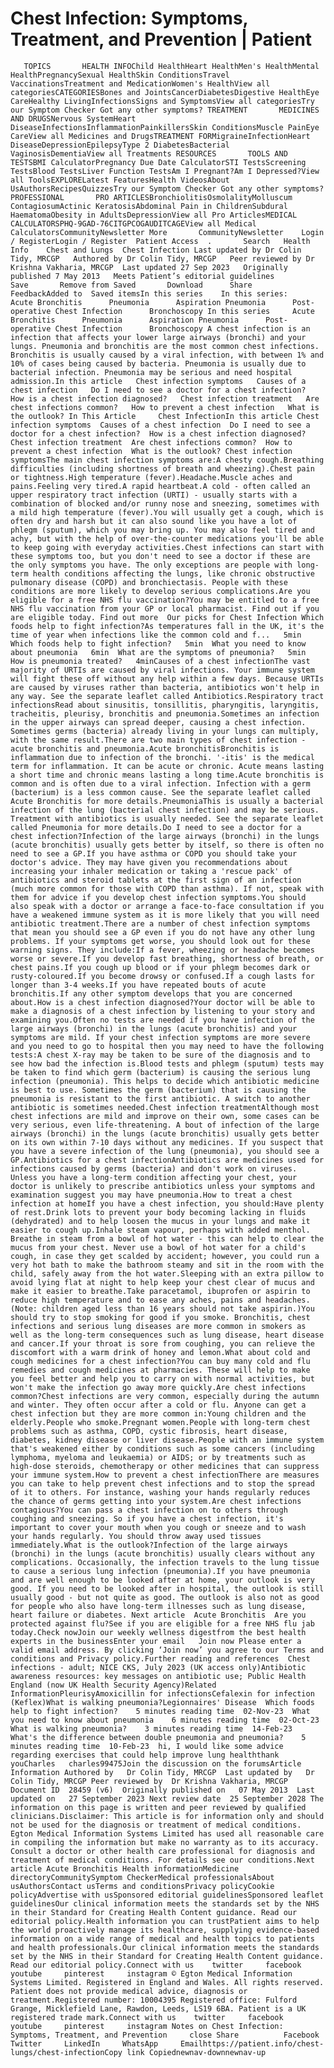 # Chest Infection: Symptoms, Treatment, and Prevention | Patient

       TOPICS       HEALTH INFOChild HealthHeart HealthMen's HealthMental HealthPregnancySexual HealthSkin ConditionsTravel VaccinationsTreatment and MedicationWomen's HealthView all categoriesCATEGORIESBones and JointsCancerDiabetesDigestive HealthEye CareHealthy LivingInfectionsSigns and SymptomsView all categoriesTry our Symptom Checker Got any other symptoms? TREATMENT       MEDICINES AND DRUGSNervous SystemHeart DiseaseInfectionsInflammationPainkillersSkin ConditionsMuscle PainEye CareView all Medicines and DrugsTREATMENT FORMigraineInfectionHeart DiseaseDepressionEpilepsyType 2 DiabetesBacterial VaginosisDementiaView all Treatments RESOURCES       TOOLS AND TESTSBMI CalculatorPregnancy Due Date CalculatorSTI TestsScreening TestsBlood TestsLiver Function TestsAm I Pregnant?Am I Depressed?View all ToolsEXPLORELatest FeaturesHealth VideosAbout UsAuthorsRecipesQuizzesTry our Symptom Checker Got any other symptoms? PROFESSIONAL       PRO ARTICLESBronchiolitisOsmolalityMolluscum ContagiosumActinic KeratosisAbdominal Pain in ChildrenSubdural HaematomaObesity in AdultsDepressionView all Pro ArticlesMEDICAL CALCULATORSPHQ-9GAD-76CITGPCOGAUDITCAGEView all Medical CalculatorsCommunityNewsletter More       CommunityNewsletter    Login / RegisterLogin / Register  Patient Access  .       Search   Health Info    Chest and Lungs  Chest Infection Last updated by Dr Colin Tidy, MRCGP   Authored by Dr Colin Tidy, MRCGP   Peer reviewed by Dr Krishna Vakharia, MRCGP  Last updated 27 Sep 2023   Originally published 7 May 2013   Meets Patient’s editorial guidelines            Save       Remove from Saved       Download      Share      FeedbackAdded to  Saved itemsIn this series    In this series:     Acute Bronchitis      Pneumonia      Aspiration Pneumonia      Post-operative Chest Infection      Bronchoscopy In this series     Acute Bronchitis      Pneumonia      Aspiration Pneumonia      Post-operative Chest Infection      Bronchoscopy A chest infection is an infection that affects your lower large airways (bronchi) and your lungs. Pneumonia and bronchitis are the most common chest infections. Bronchitis is usually caused by a viral infection, with between 1% and 10% of cases being caused by bacteria. Pneumonia is usually due to bacterial infection. Pneumonia may be serious and need hospital admission.In this article   Chest infection symptoms   Causes of a chest infection   Do I need to see a doctor for a chest infection?   How is a chest infection diagnosed?   Chest infection treatment   Are chest infections common?   How to prevent a chest infection   What is the outlook? In This Article     Chest InfectionIn this article Chest infection symptoms  Causes of a chest infection  Do I need to see a doctor for a chest infection?  How is a chest infection diagnosed?  Chest infection treatment  Are chest infections common?  How to prevent a chest infection  What is the outlook? Chest infection symptomsThe main chest infection symptoms are:A chesty cough.Breathing difficulties (including shortness of breath and wheezing).Chest pain or tightness.High temperature (fever).Headache.Muscle aches and pains.Feeling very tired.A rapid heartbeat.A cold - often called an upper respiratory tract infection (URTI) - usually starts with a combination of blocked and/or runny nose and sneezing, sometimes with a mild high temperature (fever).You will usually get a cough, which is often dry and harsh but it can also sound like you have a lot of phlegm (sputum), which you may bring up. You may also feel tired and achy, but with the help of over-the-counter medications you'll be able to keep going with everyday activities.Chest infections can start with these symptoms too, but you don't need to see a doctor if these are the only symptoms you have. The only exceptions are people with long-term health conditions affecting the lungs, like chronic obstructive pulmonary disease (COPD) and bronchiectasis. People with these conditions are more likely to develop serious complications.Are you eligible for a free NHS flu vaccination?You may be entitled to a free NHS flu vaccination from your GP or local pharmacist. Find out if you are eligible today. Find out more  Our picks for Chest Infection Which foods help to fight infection?As temperatures fall in the UK, it's the time of year when infections like the common cold and f...   5min  Which foods help to fight infection?   5min  What you need to know about pneumonia   6min  What are the symptoms of pneumonia?   5min  How is pneumonia treated?   4minCauses of a chest infectionThe vast majority of URTIs are caused by viral infections. Your immune system will fight these off without any help within a few days. Because URTIs are caused by viruses rather than bacteria, antibiotics won't help in any way. See the separate leaflet called Antibiotics.Respiratory tract infectionsRead about sinusitis, tonsillitis, pharyngitis, laryngitis, tracheitis, pleurisy, bronchitis and pneumonia.Sometimes an infection in the upper airways can spread deeper, causing a chest infection. Sometimes germs (bacteria) already living in your lungs can multiply, with the same result.There are two main types of chest infection - acute bronchitis and pneumonia.Acute bronchitisBronchitis is inflammation due to infection of the bronchi. '-itis' is the medical term for inflammation. It can be acute or chronic. Acute means lasting a short time and chronic means lasting a long time.Acute bronchitis is common and is often due to a viral infection. Infection with a germ (bacterium) is a less common cause. See the separate leaflet called Acute Bronchitis for more details.PneumoniaThis is usually a bacterial infection of the lung (bacterial chest infection) and may be serious. Treatment with antibiotics is usually needed. See the separate leaflet called Pneumonia for more details.Do I need to see a doctor for a chest infection?Infection of the large airways (bronchi) in the lungs (acute bronchitis) usually gets better by itself, so there is often no need to see a GP.If you have asthma or COPD you should take your doctor's advice. They may have given you recommendations about increasing your inhaler medication or taking a 'rescue pack' of antibiotics and steroid tablets at the first sign of an infection (much more common for those with COPD than asthma). If not, speak with them for advice if you develop chest infection symptoms.You should also speak with a doctor or arrange a face-to-face consultation if you have a weakened immune system as it is more likely that you will need antibiotic treatment.There are a number of chest infection symptoms that mean you should see a GP even if you do not have any other lung problems. If your symptoms get worse, you should look out for these warning signs. They include:If a fever, wheezing or headache becomes worse or severe.If you develop fast breathing, shortness of breath, or chest pains.If you cough up blood or if your phlegm becomes dark or rusty-coloured.If you become drowsy or confused.If a cough lasts for longer than 3-4 weeks.If you have repeated bouts of acute bronchitis.If any other symptom develops that you are concerned about.How is a chest infection diagnosed?Your doctor will be able to make a diagnosis of a chest infection by listening to your story and examining you.Often no tests are needed if you have infection of the large airways (bronchi) in the lungs (acute bronchitis) and your symptoms are mild. If your chest infection symptoms are more severe and you need to go to hospital then you may need to have the following tests:A chest X-ray may be taken to be sure of the diagnosis and to see how bad the infection is.Blood tests and phlegm (sputum) tests may be taken to find which germ (bacterium) is causing the serious lung infection (pneumonia). This helps to decide which antibiotic medicine is best to use. Sometimes the germ (bacterium) that is causing the pneumonia is resistant to the first antibiotic. A switch to another antibiotic is sometimes needed.Chest infection treatmentAlthough most chest infections are mild and improve on their own, some cases can be very serious, even life-threatening. A bout of infection of the large airways (bronchi) in the lungs (acute bronchitis) usually gets better on its own within 7-10 days without any medicines. If you suspect that you have a severe infection of the lung (pneumonia), you should see a GP.Antibiotics for a chest infectionAntibiotics are medicines used for infections caused by germs (bacteria) and don't work on viruses. Unless you have a long-term condition affecting your chest, your doctor is unlikely to prescribe antibiotics unless your symptoms and examination suggest you may have pneumonia.How to treat a chest infection at homeIf you have a chest infection, you should:Have plenty of rest.Drink lots to prevent your body becoming lacking in fluids (dehydrated) and to help loosen the mucus in your lungs and make it easier to cough up.Inhale steam vapour, perhaps with added menthol. Breathe in steam from a bowl of hot water - this can help to clear the mucus from your chest. Never use a bowl of hot water for a child's cough, in case they get scalded by accident; however, you could run a very hot bath to make the bathroom steamy and sit in the room with the child, safely away from the hot water.Sleeping with an extra pillow to avoid lying flat at night to help keep your chest clear of mucus and make it easier to breathe.Take paracetamol, ibuprofen or aspirin to reduce high temperature and to ease any aches, pains and headaches. (Note: children aged less than 16 years should not take aspirin.)You should try to stop smoking for good if you smoke. Bronchitis, chest infections and serious lung diseases are more common in smokers as well as the long-term consequences such as lung disease, heart disease and cancer.If your throat is sore from coughing, you can relieve the discomfort with a warm drink of honey and lemon.What about cold and cough medicines for a chest infection?You can buy many cold and flu remedies and cough medicines at pharmacies. These will help to make you feel better and help you to carry on with normal activities, but won't make the infection go away more quickly.Are chest infections common?Chest infections are very common, especially during the autumn and winter. They often occur after a cold or flu. Anyone can get a chest infection but they are more common in:Young children and the elderly.People who smoke.Pregnant women.People with long-term chest problems such as asthma, COPD, cystic fibrosis, heart disease, diabetes, kidney disease or liver disease.People with an immune system that's weakened either by conditions such as some cancers (including lymphoma, myeloma and leukaemia) or AIDS; or by treatments such as high-dose steroids, chemotherapy or other medicines that can suppress your immune system.How to prevent a chest infectionThere are measures you can take to help prevent chest infections and to stop the spread of it to others. For instance, washing your hands regularly reduces the chance of germs getting into your system.Are chest infections contagious?You can pass a chest infection on to others through coughing and sneezing. So if you have a chest infection, it's important to cover your mouth when you cough or sneeze and to wash your hands regularly. You should throw away used tissues immediately.What is the outlook?Infection of the large airways (bronchi) in the lungs (acute bronchitis) usually clears without any complications. Occasionally, the infection travels to the lung tissue to cause a serious lung infection (pneumonia).If you have pneumonia and are well enough to be looked after at home, your outlook is very good. If you need to be looked after in hospital, the outlook is still usually good - but not quite as good. The outlook is also not as good for people who also have long-term illnesses such as lung disease, heart failure or diabetes. Next article  Acute Bronchitis  Are you protected against flu?See if you are eligible for a free NHS flu jab today.Check nowJoin our weekly wellness digestfrom the best health experts in the businessEnter your email   Join now Please enter a valid email address. By clicking ‘Join now’ you agree to our Terms and conditions and Privacy policy.Further reading and references  Chest infections - adult; NICE CKS, July 2023 (UK access only)Antibiotic awareness resources: key messages on antibiotic use; Public Health England (now UK Health Security Agency)Related InformationPleurisyAmoxicillin for infectionsCefalexin for infection (Keflex)What is walking pneumonia?Legionnaires' Disease  Which foods help to fight infection?    5 minutes reading time  02-Nov-23  What you need to know about pneumonia    6 minutes reading time  02-Oct-23  What is walking pneumonia?    3 minutes reading time  14-Feb-23  What's the difference between double pneumonia and pneumonia?    5 minutes reading time  10-Feb-23  hi, I would like some advice regarding exercises that could help improve lung healththank youCharles   charles99475Join the discussion on the forumsArticle Information Authored by   Dr Colin Tidy, MRCGP  Last updated by   Dr Colin Tidy, MRCGP Peer reviewed by  Dr Krishna Vakharia, MRCGP Document ID  28459 (v6)  Originally published on   07 May 2013  Last updated on   27 September 2023 Next review date  25 September 2028 The information on this page is written and peer reviewed by qualified clinicians.Disclaimer: This article is for information only and should not be used for the diagnosis or treatment of medical conditions. Egton Medical Information Systems Limited has used all reasonable care in compiling the information but make no warranty as to its accuracy. Consult a doctor or other health care professional for diagnosis and treatment of medical conditions. For details see our conditions.Next article Acute Bronchitis Health informationMedicine directoryCommunitySymptom CheckerMedical professionalsAbout usAuthorsContact usTerms and conditionsPrivacy policyCookie policyAdvertise with usSponsored editorial guidelinesSponsored leaflet guidelinesOur clinical information meets the standards set by the NHS in their Standard for Creating Health Content guidance. Read our editorial policy.Health information you can trustPatient aims to help the world proactively manage its healthcare, supplying evidence-based information on a wide range of medical and health topics to patients and health professionals.Our clinical information meets the standards set by the NHS in their Standard for Creating Health Content guidance. Read our editorial policy.Connect with us    twitter     facebook     youtube     pinterest     instagram © Egton Medical Information Systems Limited. Registered in England and Wales. All rights reserved. Patient does not provide medical advice, diagnosis or treatment.Registered number: 10004395 Registered office: Fulford Grange, Micklefield Lane, Rawdon, Leeds, LS19 6BA. Patient is a UK registered trade mark.Connect with us    twitter     facebook     youtube     pinterest     instagram Notes on Chest Infection: Symptoms, Treatment, and Prevention     close Share          Facebook     Twitter     LinkedIn     WhatsApp     Emailhttps://patient.info/chest-lungs/chest-infectionCopy link Copiednewnav-downnewnav-up


